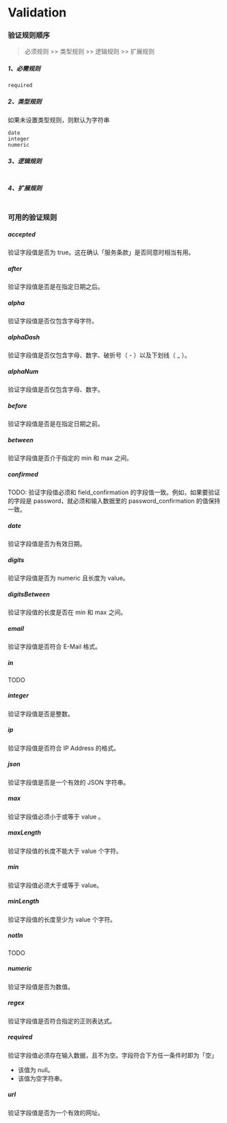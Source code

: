 # Validation

### 验证规则顺序

> 必须规则 >> 类型规则 >> 逻辑规则 >> 扩展规则

##### 1、必需规则
```
required
```

##### 2、类型规则
如果未设置类型规则，则默认为字符串
```
date
integer
numeric
```

##### 3、逻辑规则
```

```

##### 4、扩展规则
```

```

### 可用的验证规则

##### accepted
验证字段值是否为 true。这在确认「服务条款」是否同意时相当有用。

##### after
验证字段值是否是在指定日期之后。

##### alpha
验证字段值是否仅包含字母字符。

##### alphaDash
验证字段值是否仅包含字母、数字、破折号（ - ）以及下划线（ _ ）。

##### alphaNum
验证字段值是否仅包含字母、数字。

##### before
验证字段值是否是在指定日期之前。

##### between
验证字段值是否介于指定的 min 和 max 之间。

##### confirmed
TODO: 验证字段值必须和 field_confirmation 的字段值一致。例如，如果要验证的字段是 password，就必须和输入数据里的 password_confirmation 的值保持一致。

##### date
验证字段值是否为有效日期。

##### digits
验证字段值是否为 numeric 且长度为 value。

##### digitsBetween
验证字段值的长度是否在 min 和 max 之间。

##### email
验证字段值是否符合 E-Mail 格式。

##### in
TODO

##### integer
验证字段值是否是整数。

##### ip
验证字段值是否符合 IP Address 的格式。

##### json
验证字段值是否是一个有效的 JSON 字符串。

##### max
验证字段值必须小于或等于 value 。

##### maxLength
验证字段值的长度不能大于 value 个字符。

##### min
验证字段值必须大于或等于 value。

##### minLength
验证字段值的长度至少为 value 个字符。

##### notIn
TODO

##### numeric
验证字段值是否为数值。

##### regex
验证字段值是否符合指定的正则表达式。

##### required
验证字段值必须存在输入数据，且不为空。字段符合下方任一条件时即为「空」

- 该值为 null。
- 该值为空字符串。

##### url
验证字段值是否为一个有效的网址。

